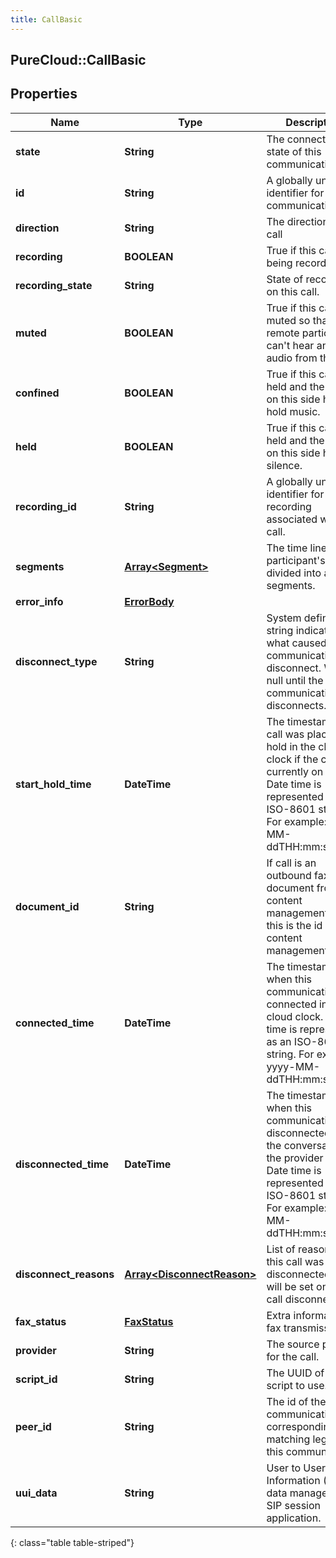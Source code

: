 ```yaml
---
title: CallBasic
---
```

## PureCloud::CallBasic

## Properties

|Name | Type | Description | Notes|
|------------ | ------------- | ------------- | -------------|
| **state** | **String** | The connection state of this communication. | [optional] |
| **id** | **String** | A globally unique identifier for this communication. | [optional] |
| **direction** | **String** | The direction of the call | [optional] |
| **recording** | **BOOLEAN** | True if this call is being recorded. | [optional] |
| **recording_state** | **String** | State of recording on this call. | [optional] |
| **muted** | **BOOLEAN** | True if this call is muted so that remote participants can&#39;t hear any audio from this end. | [optional] |
| **confined** | **BOOLEAN** | True if this call is held and the person on this side hears hold music. | [optional] |
| **held** | **BOOLEAN** | True if this call is held and the person on this side hears silence. | [optional] |
| **recording_id** | **String** | A globally unique identifier for the recording associated with this call. | [optional] |
| **segments** | [**Array&lt;Segment&gt;**](Segment.html) | The time line of the participant&#39;s call, divided into activity segments. | [optional] |
| **error_info** | [**ErrorBody**](ErrorBody.html) |  | [optional] |
| **disconnect_type** | **String** | System defined string indicating what caused the communication to disconnect. Will be null until the communication disconnects. | [optional] |
| **start_hold_time** | **DateTime** | The timestamp the call was placed on hold in the cloud clock if the call is currently on hold. Date time is represented as an ISO-8601 string. For example: yyyy-MM-ddTHH:mm:ss.SSSZ | [optional] |
| **document_id** | **String** | If call is an outbound fax of a document from content management, then this is the id in content management. | [optional] |
| **connected_time** | **DateTime** | The timestamp when this communication was connected in the cloud clock. Date time is represented as an ISO-8601 string. For example: yyyy-MM-ddTHH:mm:ss.SSSZ | [optional] |
| **disconnected_time** | **DateTime** | The timestamp when this communication disconnected from the conversation in the provider clock. Date time is represented as an ISO-8601 string. For example: yyyy-MM-ddTHH:mm:ss.SSSZ | [optional] |
| **disconnect_reasons** | [**Array&lt;DisconnectReason&gt;**](DisconnectReason.html) | List of reasons that this call was disconnected. This will be set once the call disconnects. | [optional] |
| **fax_status** | [**FaxStatus**](FaxStatus.html) | Extra information on fax transmission. | [optional] |
| **provider** | **String** | The source provider for the call. | [optional] |
| **script_id** | **String** | The UUID of the script to use. | [optional] |
| **peer_id** | **String** | The id of the peer communication corresponding to a matching leg for this communication. | [optional] |
| **uui_data** | **String** | User to User Information (UUI) data managed by SIP session application. | [optional] |
{: class="table table-striped"}


